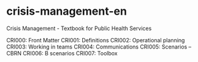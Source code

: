 # crisis-management-en
Crisis Management - Textbook for Public Health Services

CRI000: Front Matter
CRI001: Definitions
CRI002: Operational planning
CRI003: Working in teams
CRI004: Communications
CRI005: Scenarios – CBRN
CRI006: B scenarios
CRI007: Toolbox 
